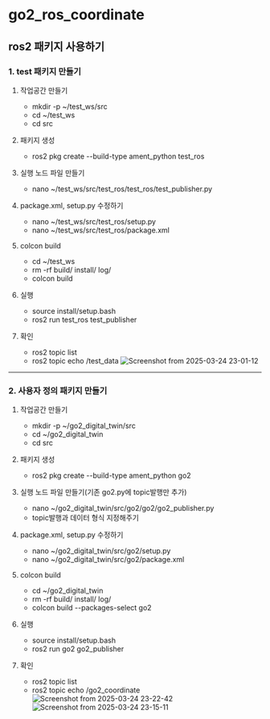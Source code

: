 # go2_ros_coordinate

## ros2 패키지 사용하기
### 1. test 패키지 만들기

1. 작업공간 만들기
   - mkdir -p ~/test_ws/src
   - cd ~/test_ws
   - cd src

2. 패키지 생성
   - ros2 pkg create --build-type ament_python test_ros

3. 실행 노드 파일 만들기
   - nano ~/test_ws/src/test_ros/test_ros/test_publisher.py
     
4. package.xml, setup.py 수정하기
   - nano ~/test_ws/src/test_ros/setup.py
   - nano ~/test_ws/src/test_ros/package.xml

5. colcon build
   - cd ~/test_ws
   - rm -rf build/ install/ log/
   - colcon build

6. 실행
   - source install/setup.bash
   - ros2 run test_ros test_publisher
     
7. 확인
   - ros2 topic list
   - ros2 topic echo /test_data
![Screenshot from 2025-03-24 23-01-12](https://github.com/user-attachments/assets/b5e448b9-56ca-421a-a5b0-cbffff78cc70)

---

### 2. 사용자 정의 패키지 만들기

1. 작업공간 만들기
   - mkdir -p ~/go2_digital_twin/src
   - cd ~/go2_digital_twin
   - cd src
  
2. 패키지 생성
   - ros2 pkg create --build-type ament_python go2
   
3. 실행 노드 파일 만들기(기존 go2.py에 topic발행만 추가)
   - nano ~/go2_digital_twin/src/go2/go2/go2_publisher.py
   - topic발행과 데이터 형식 지정해주기

4. package.xml, setup.py 수정하기
   - nano ~/go2_digital_twin/src/go2/setup.py
   - nano ~/go2_digital_twin/src/go2/package.xml

5. colcon build
   - cd ~/go2_digital_twin
   - rm -rf build/ install/ log/
   - colcon build --packages-select go2

6. 실행
   - source install/setup.bash
   - ros2 run go2 go2_publisher

7. 확인
   - ros2 topic list
   - ros2 topic echo /go2_coordinate
![Screenshot from 2025-03-24 23-22-42](https://github.com/user-attachments/assets/cd7aab86-f6d7-441b-b244-ba11c16fedfc)
![Screenshot from 2025-03-24 23-15-11](https://github.com/user-attachments/assets/063de447-ce5f-446f-a0c7-b81b7b8bc915)
